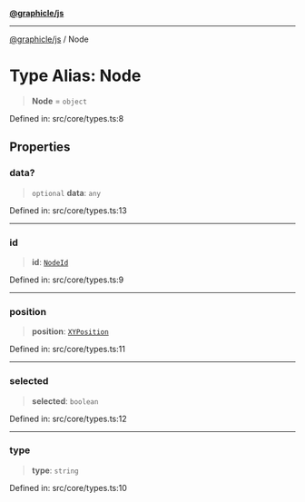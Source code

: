 [**@graphicle/js**](../README.md)

***

[@graphicle/js](../globals.md) / Node

# Type Alias: Node

> **Node** = `object`

Defined in: src/core/types.ts:8

## Properties

### data?

> `optional` **data**: `any`

Defined in: src/core/types.ts:13

***

### id

> **id**: [`NodeId`](NodeId.md)

Defined in: src/core/types.ts:9

***

### position

> **position**: [`XYPosition`](XYPosition.md)

Defined in: src/core/types.ts:11

***

### selected

> **selected**: `boolean`

Defined in: src/core/types.ts:12

***

### type

> **type**: `string`

Defined in: src/core/types.ts:10
